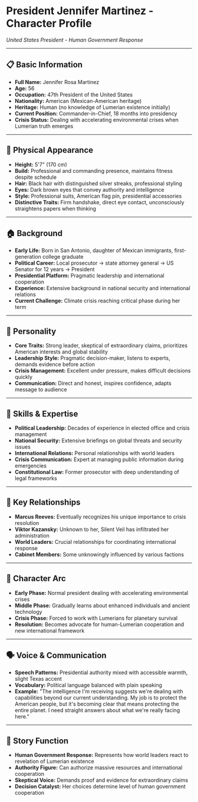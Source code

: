 # President Jennifer Martinez - Character Profile
*United States President - Human Government Response*

---

## 📋 **Basic Information**
- **Full Name:** Jennifer Rosa Martinez
- **Age:** 56
- **Occupation:** 47th President of the United States
- **Nationality:** American (Mexican-American heritage)
- **Heritage:** Human (no knowledge of Lumerian existence initially)
- **Current Position:** Commander-in-Chief, 18 months into presidency
- **Crisis Status:** Dealing with accelerating environmental crises when Lumerian truth emerges

---

## 👤 **Physical Appearance**
- **Height:** 5'7" (170 cm)
- **Build:** Professional and commanding presence, maintains fitness despite schedule
- **Hair:** Black hair with distinguished silver streaks, professional styling
- **Eyes:** Dark brown eyes that convey authority and intelligence
- **Style:** Professional suits, American flag pin, presidential accessories
- **Distinctive Traits:** Firm handshake, direct eye contact, unconsciously straightens papers when thinking

---

## 🏠 **Background**
- **Early Life:** Born in San Antonio, daughter of Mexican immigrants, first-generation college graduate
- **Political Career:** Local prosecutor → state attorney general → US Senator for 12 years → President
- **Presidential Platform:** Pragmatic leadership and international cooperation
- **Experience:** Extensive background in national security and international relations
- **Current Challenge:** Climate crisis reaching critical phase during her term

---

## 🧠 **Personality**
- **Core Traits:** Strong leader, skeptical of extraordinary claims, prioritizes American interests and global stability
- **Leadership Style:** Pragmatic decision-maker, listens to experts, demands evidence before action
- **Crisis Management:** Excellent under pressure, makes difficult decisions quickly
- **Communication:** Direct and honest, inspires confidence, adapts message to audience

---

## 💪 **Skills & Expertise**
- **Political Leadership:** Decades of experience in elected office and crisis management
- **National Security:** Extensive briefings on global threats and security issues
- **International Relations:** Personal relationships with world leaders
- **Crisis Communication:** Expert at managing public information during emergencies
- **Constitutional Law:** Former prosecutor with deep understanding of legal frameworks

---

## 💞 **Key Relationships**
- **Marcus Reeves:** Eventually recognizes his unique importance to crisis resolution
- **Viktor Kazansky:** Unknown to her, Silent Veil has infiltrated her administration
- **World Leaders:** Crucial relationships for coordinating international response
- **Cabinet Members:** Some unknowingly influenced by various factions

---

## 🔄 **Character Arc**
- **Early Phase:** Normal president dealing with accelerating environmental crises
- **Middle Phase:** Gradually learns about enhanced individuals and ancient technology
- **Crisis Phase:** Forced to work with Lumerians for planetary survival
- **Resolution:** Becomes advocate for human-Lumerian cooperation and new international framework

---

## 🗣️ **Voice & Communication**
- **Speech Patterns:** Presidential authority mixed with accessible warmth, slight Texas accent
- **Vocabulary:** Political language balanced with plain speaking
- **Example:** "The intelligence I'm receiving suggests we're dealing with capabilities beyond our current understanding. My job is to protect the American people, but it's becoming clear that means protecting the entire planet. I need straight answers about what we're really facing here."

---

## 🎯 **Story Function**
- **Human Government Response:** Represents how world leaders react to revelation of Lumerian existence
- **Authority Figure:** Can authorize massive resources and international cooperation
- **Skeptical Voice:** Demands proof and evidence for extraordinary claims
- **Decision Catalyst:** Her choices determine level of human government cooperation